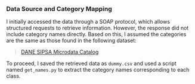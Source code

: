 ### Data Source and Category Mapping

I initially accessed the data through a SOAP protocol, which allows structured requests to retrieve information. However, the response did not include category names directly. Based on this, I assumed the categories are the same as those found in the following dataset:

> [DANE SIPSA Microdata Catalog](https://microdatos.dane.gov.co/index.php/catalog/645/get-microdata)

To proceed, I saved the retrieved data as `dummy.csv` and used a script named `get_names.py` to extract the category names corresponding to each class.


